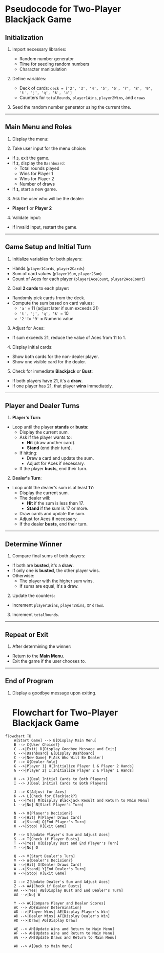 # Pseudocode for Two-Player Blackjack Game

## **Initialization**
1. Import necessary libraries:
   - Random number generator
   - Time for seeding random numbers
   - Character manipulation

2. Define variables:
   - Deck of cards: `deck = ['2', '3', '4', '5', '6', '7', '8', '9', 't', 'j', 'q', 'k', 'a']`
   - Counters for `totalRounds`, `player1Wins`, `player2Wins`, and `draws`

3. Seed the random number generator using the current time.

---

## **Main Menu and Roles**
1. Display the menu:
   

3. Take user input for the menu choice:
- If **`3`**, exit the game.
- If **`2`**, display the `Dashboard`:
  - Total rounds played
  - Wins for Player 1
  - Wins for Player 2
  - Number of draws
- If **`1`**, start a new game.

3. Ask the user who will be the dealer:
- **Player 1** or **Player 2**
4. Validate input:
- If invalid input, restart the game.

---

## **Game Setup and Initial Turn**
1. Initialize variables for both players:
- Hands (`player1Cards`, `player2Cards`)
- Sum of card values (`player1Sum`, `player2Sum`)
- Count of Aces for each player (`player1AceCount`, `player2AceCount`)

2. Deal **2 cards** to each player:
- Randomly pick cards from the deck.
- Compute the sum based on card values:
  - `'a'` = 11 (adjust later if sum exceeds 21)
  - `'t', 'j', 'q', 'k'` = 10
  - `'2'` to `'9'` = Numeric value

3. Adjust for Aces:
- If sum exceeds 21, reduce the value of Aces from 11 to 1.

4. Display initial cards:
- Show both cards for the non-dealer player.
- Show one visible card for the dealer.

5. Check for immediate **Blackjack** or **Bust**:
- If both players have 21, it's a **draw**.
- If one player has 21, that player **wins** immediately.

---

## **Player and Dealer Turns**
1. **Player's Turn**:
- Loop until the player **stands** or **busts**:
  - Display the current sum.
  - Ask if the player wants to:
    - **Hit** (draw another card).
    - **Stand** (end their turn).
  - If hitting:
    - Draw a card and update the sum.
    - Adjust for Aces if necessary.
  - If the player **busts**, end their turn.

2. **Dealer's Turn**:
- Loop until the dealer's sum is at least **17**:
  - Display the current sum.
  - The dealer will:
    - **Hit** if the sum is less than 17.
    - **Stand** if the sum is 17 or more.
  - Draw cards and update the sum.
  - Adjust for Aces if necessary.
  - If the dealer **busts**, end their turn.

---

## **Determine Winner**
1. Compare final sums of both players:
- If both are **busted**, it's a **draw**.
- If only one is **busted**, the other player wins.
- Otherwise:
  - The player with the higher sum wins.
  - If sums are equal, it's a draw.

2. Update the counters:
- Increment `player1Wins`, `player2Wins`, or `draws`.

3. Increment `totalRounds`.

---

## **Repeat or Exit**
1. After determining the winner:
- Return to the **Main Menu**.
- Exit the game if the user chooses to.

---

## **End of Program**
1. Display a goodbye message upon exiting.

   # Flowchart for Two-Player Blackjack Game

```mermaid
flowchart TD
    A[Start Game] --> B[Display Main Menu]
    B --> C{User Choice?}
    C -->|Exit| D[Display Goodbye Message and Exit]
    C -->|Dashboard| E[Display Dashboard]
    C -->|New Game| F[Ask Who Will Be Dealer]
    F --> G{Dealer Role}
    G -->|Player 1| H[Initialize Player 1 & Player 2 Hands]
    G -->|Player 2| I[Initialize Player 2 & Player 1 Hands]
    
    H --> J[Deal Initial Cards to Both Players]
    I --> J[Deal Initial Cards to Both Players]
    
    J --> K[Adjust for Aces]
    K --> L{Check for Blackjack?}
    L -->|Yes| M[Display Blackjack Result and Return to Main Menu]
    L -->|No| N[Start Player's Turn]
    
    N --> O{Player's Decision?}
    O -->|Hit| P[Player Draws Card]
    O -->|Stand| Q[End Player's Turn]
    O -->|Stop| R[Exit Game]
    
    P --> S[Update Player's Sum and Adjust Aces]
    S --> T{Check if Player Busts}
    T -->|Yes| U[Display Bust and End Player's Turn]
    T -->|No| O
    
    Q --> V[Start Dealer's Turn]
    V --> W{Dealer's Decision?}
    W -->|Hit| X[Dealer Draws Card]
    W -->|Stand| Y[End Dealer's Turn]
    W -->|Stop| R[Exit Game]
    
    X --> Z[Update Dealer's Sum and Adjust Aces]
    Z --> AA{Check if Dealer Busts}
    AA -->|Yes| AB[Display Bust and End Dealer's Turn]
    AA -->|No| W
    
    Y --> AC[Compare Player and Dealer Scores]
    AC --> AD{Winner Determination}
    AD -->|Player Wins| AE[Display Player's Win]
    AD -->|Dealer Wins| AF[Display Dealer's Win]
    AD -->|Draw| AG[Display Draw]
    
    AE --> AH[Update Wins and Return to Main Menu]
    AF --> AH[Update Wins and Return to Main Menu]
    AG --> AH[Update Draws and Return to Main Menu]
    
    AH --> A[Back to Main Menu]


